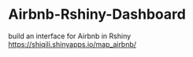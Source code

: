 # Airbnb-Rshiny-Dashboard
build an interface for Airbnb in Rshiny
https://shiqili.shinyapps.io/map_airbnb/
